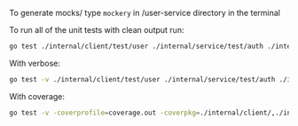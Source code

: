 To generate mocks/ type `mockery` in /user-service directory in the terminal

To run all of the unit tests with clean output run:
```bash
go test ./internal/client/test/user ./internal/service/test/auth ./internal/handler/test/auth
```

With verbose:
```bash
go test -v ./internal/client/test/user ./internal/service/test/auth ./internal/handler/test/auth 
```

With coverage:
```bash
go test -v -coverprofile=coverage.out -coverpkg=./internal/client/,./internal/service/,./internal/handler/ ./internal/client/test/user ./internal/service/test/auth ./internal/handler/test/auth 
```

